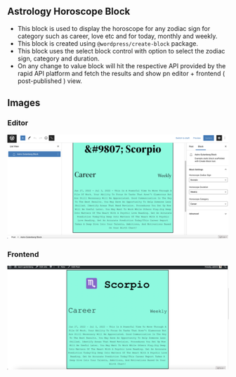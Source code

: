 ## Astrology Horoscope Block

- This block is used to display the horoscope for any zodiac sign for category such as career, love etc and for today, monthly and weekly.
- This block is created using `@wordpress/create-block` package.
- This block uses the select block control with option to select the zodiac sign, category and duration.
- On any change to value block will hit the respective API provided by the rapid API platform and fetch the results and show pn editor + frontend ( post-published ) view.


## Images
### Editor
![Editor Image](/images/editor.png)

### Frontend
![Frontend Image](images/frontend.png)
